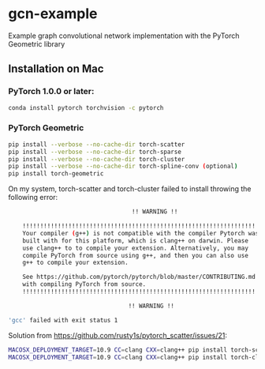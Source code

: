 # gcn-example
Example graph convolutional network implementation with the PyTorch Geometric library

## Installation on Mac
### PyTorch 1.0.0 or later:
```bash
conda install pytorch torchvision -c pytorch
```
### PyTorch Geometric
```bash
pip install --verbose --no-cache-dir torch-scatter
pip install --verbose --no-cache-dir torch-sparse
pip install --verbose --no-cache-dir torch-cluster
pip install --verbose --no-cache-dir torch-spline-conv (optional)
pip install torch-geometric
```
On my system, torch-scatter and torch-cluster failed to install throwing the following error:
```bash
                                   !! WARNING !!

    !!!!!!!!!!!!!!!!!!!!!!!!!!!!!!!!!!!!!!!!!!!!!!!!!!!!!!!!!!!!!!!!!!!!!!!!!!!!!!!
    Your compiler (g++) is not compatible with the compiler Pytorch was
    built with for this platform, which is clang++ on darwin. Please
    use clang++ to to compile your extension. Alternatively, you may
    compile PyTorch from source using g++, and then you can also use
    g++ to compile your extension.

    See https://github.com/pytorch/pytorch/blob/master/CONTRIBUTING.md for help
    with compiling PyTorch from source.
    !!!!!!!!!!!!!!!!!!!!!!!!!!!!!!!!!!!!!!!!!!!!!!!!!!!!!!!!!!!!!!!!!!!!!!!!!!!!!!!

                                  !! WARNING !!
```
```bash
'gcc' failed with exit status 1
```
Solution from https://github.com/rusty1s/pytorch_scatter/issues/21:
```bash
MACOSX_DEPLOYMENT_TARGET=10.9 CC=clang CXX=clang++ pip install torch-scatter
MACOSX_DEPLOYMENT_TARGET=10.9 CC=clang CXX=clang++ pip install torch-cluster
```
